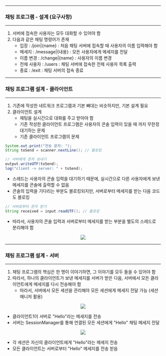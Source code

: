 -----
### 채팅 프로그램 - 설계 (요구사항)
-----
1. 서버에 접속한 사용자는 모두 대화할 수 있어야 함
2. 다음과 같은 채팅 명령어가 존재
   - 입장 : /join|{name} : 처음 채팅 서버에 접속할 때 사용자의 이름 입력해야 함
   - 메세지 : /message|{내용} : 모든 사용자에게 메세지를 전달
   - 이름 변경 : /change|{name} : 사용자의 이름 변경
   - 전체 사용자 : /users : 채팅 서버에 접속한 전체 사용자 목록 출력
   - 종료 : /exit : 채팅 서버의 접속 종료

-----
### 채팅 프로그램 설계 - 클라이언트
-----
1. 기존에 작성한 네트워크 프로그램과 기본 뼈대는 비슷하지만, 기본 설계 필요
2. 클라이언트 설계
   - 채팅을 실시간으로 대화를 주고 받아야 함
   - 기존 작성한 클라이언트 프로그램은 사용자의 콘솔 입력이 있을 때 까지 무한정 대기하는 문제
   - 기존 클라이언트 프로그램의 문제
```java
System.out.print("전송 문자: ");
String toSend = scanner.nextLine(); // 블로킹

// 서버에게 문자 보내기
output.writeUTF(toSend);
log("client -> server: " + toSend);
```
  - 스레드는 사용자의 콘솔 입력을 대기하기 때문에, 실시간으로 다른 사용자에게 보낸 메세지를 콘솔에 출력할 수 없음
  - 콘솔의 입력을 기다리는 부분도 블로킹되지만, 서버로부터 메세지를 받는 다음 코드도 블로킹
```java
// 서버로부터 문자 받기
String received = input.readUTF(); // 블로킹
```

  - 따라서, 사용자의 콘솔 입력과 서버로부터 메세지를 받는 부분을 별도의 스레드로 분리해야 함
<div align="center">
<img src="https://github.com/user-attachments/assets/4250fe85-935d-45d0-a7c5-4fd81236f8fa">
</div>

-----
### 채팅 프로그램 설계 - 서버
-----
1. 채팅 프로그램의 핵심은 한 명이 이야기하면, 그 이야기를 모두 들을 수 있어야 함
2. 따라서, 하나의 클라이언트가 보낸 메세지를 서버가 받은 다음, 서버에서 모든 클라이언트에게 메세지를 다시 전송해야 함
   - 따라서, 서버에서 모든 세션을 관리해야 모든 세션에게 메세지 전달 가능 (세션 매니저 활용)

<div align="center">
<img src="https://github.com/user-attachments/assets/abf20736-bb4a-4425-8034-2ab18168eab3a">
</div>

   - 클라이언트1이 서버로 "Hello"라는 메세지를 전송
   - 서버는 SessionManager를 통해 연결된 모든 세션에게 "Hello" 채팅 메세지 전달

<div align="center">
<img src="https://github.com/user-attachments/assets/b6638527-c014-4c8f-9657-dec613892b48">
</div>

   - 각 세션은 자신의 클라이언트에게 "Hello"라는 메세지 전송
   - 모든 클라이언트는 서버로부터 "Hello" 메세지를 전송 받음
